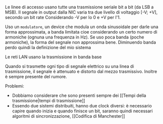 Le linee di accesso usano tutte una trasmissione seriale bit a bit (da LSB a MSB).
Il segnale in output dalla NIC varia tra due livello di voltaggio \[-V; +V], secondo un bit rate
Considerando -V per lo 0 e +V per l'1.

Uso un `modulatore`, un device che modula un onda sinusoidale per darle una forma approssimata, a banda limitata cioe considerando un certo numero di armoniche (ognuna una frequenza in Hz). 
Se uso poca banda (poche armoniche), la forma del segnale non approssima bene. 
Diminuendo banda perdo quindi la definizione del mio sistema 

Le reti LAN usano la trasmissione in banda base

Quando si trasmette ogni tipo di segnale elettrico su una linea di trasmissione, il segnale è attenuato e distorto dal mezzo trasmissivo. Inoltre è sempre presente del rumore.

Problemi: 
- Dobbiamo considerare che sono presenti sempre dei [[Tempi della trasmissione|tempi di trasmissione]]
- Essendo due sistemi distribuiti, hanno due clock diversi: è necessario capire quando inizia e quando finisce un bit, saranno quindi necessari algoritmi di sincronizzazione, [[Codifica di Manchester]]
